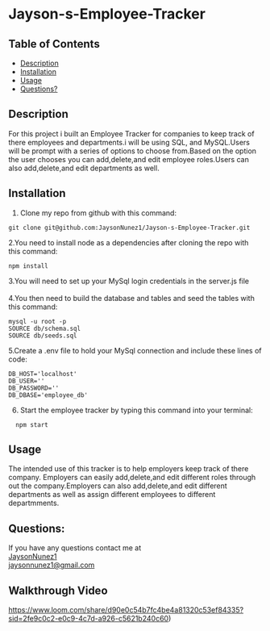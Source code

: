 # Jayson-s-Employee-Tracker

## Table of Contents

* [Description](#description)
* [Installation](#installation)
* [Usage](#usage)
* [Questions?](#questions)

## Description 
For this project i built an Employee Tracker for companies to keep track of there employees and departments.i will be using SQL, and MySQL.Users will be prompt with a series of options to choose from.Based on the option the user chooses you can add,delete,and edit employee roles.Users can also add,delete,and edit departments as well.

## Installation 
1. Clone my repo from github with this command:
```
git clone git@github.com:JaysonNunez1/Jayson-s-Employee-Tracker.git
```
2.You need to install node as a dependencies after cloning the repo with this command:
```
npm install
```
3.You will need to set up your MySql login credentials in the server.js file<br><br>
4.You then need to build the database and tables and seed the tables with this command:
```
mysql -u root -p
SOURCE db/schema.sql
SOURCE db/seeds.sql
```
5.Create a .env file to hold your MySql connection and include these lines of code:
```
DB_HOST='localhost'
DB_USER=''
DB_PASSWORD=''
DB_DBASE='employee_db'
```
6. Start the employee tracker by typing this command into your terminal:
 ```
   npm start
   ```

## Usage 
The intended use of this tracker is to help employers keep track of there company. Employers can easily add,delete,and edit different roles through out the company.Employers can also add,delete,and edit different departments as well as assign different employees to different departmments.

## Questions:
If you have any questions contact me at <br>
[JaysonNunez1](https://github.com/JaysonNunez1/Jayson-s-Employee-Tracker)<br>
jaysonnunez1@gmail.com

## Walkthrough Video
https://www.loom.com/share/d90e0c54b7fc4be4a81320c53ef84335?sid=2fe9c0c2-e0c9-4c7d-a926-c5621b240c60)
